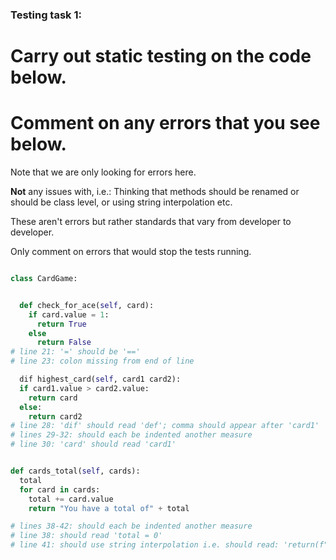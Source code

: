 ### Testing task 1:

# Carry out static testing on the code below.
# Comment on any errors that you see below.

Note that we are only looking for errors here.

**Not** any issues with, i.e.: 
Thinking that methods should be renamed or should be class level, or using string interpolation etc. 

These aren't errors but rather standards that vary from developer to developer. 

Only comment on errors that would stop the tests running.

```python

class CardGame:


  def check_for_ace(self, card):
    if card.value = 1:
      return True
    else
      return False
# line 21: '=' should be '=='
# line 23: colon missing from end of line 

  dif highest_card(self, card1 card2):
  if card1.value > card2.value:
    return card
  else:
    return card2
# line 28: 'dif' should read 'def'; comma should appear after 'card1'
# lines 29-32: should each be indented another measure
# line 30: 'card' should read 'card1'


def cards_total(self, cards):
  total
  for card in cards:
    total += card.value
    return "You have a total of" + total

# lines 38-42: should each be indented another measure
# line 38: should read 'total = 0'
# line 41: should use string interpolation i.e. should read: 'return(f"You have a total of {total}")'. Also should be less indented, so it's inline with line 39.
```
